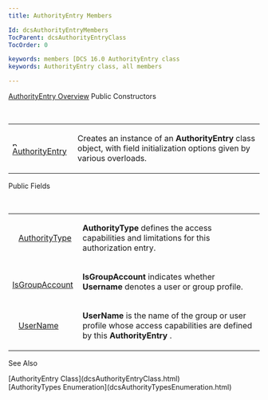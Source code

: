 ```yaml
---
title: AuthorityEntry Members

Id: dcsAuthorityEntryMembers
TocParent: dcsAuthorityEntryClass
TocOrder: 0

keywords: members [DCS 16.0 AuthorityEntry class
keywords: AuthorityEntry class, all members

---
```


[AuthorityEntry Overview](dcsAuthorityEntryClass.html) 
Public Constructors

<br />

<table class="dtTABLE" id="table4" style="border-spacing: 0px" cellspacing="0" x-use-null-cells="x-use-null-cells">
          <colgroup span="1">
            <col span="1" style="WIDTH: 20%" />
            <col span="1" style="WIDTH: 70%" />
          </colgroup>
          <tr>
            <td colspan="1" rowspan="1">

<img height="11" alt="public property" src="../Images/PUBLIC%20METHOD.GIF" width="15" border="0" x-maintain-ratio="TRUE" /> [ AuthorityEntry](dcsAuthorityEntryClassAuthorityEntryConstructors.html) 
</td>
            <td colspan="1" rowspan="1">

Creates an instance of an **AuthorityEntry** class object, with field initialization options given by various overloads.
</td>
          </tr>
</table>

Public Fields

<br />

<table class="dtTABLE" id="Table5" style="border-spacing: 0px" cellspacing="0" x-use-null-cells="x-use-null-cells">
          <colgroup span="1">
            <col span="1" style="WIDTH: 20%" />
            <col span="1" style="WIDTH: 70%" />
          </colgroup>
          <tr>
            <td colspan="1" rowspan="1" style="height: 47px">

<img style="WIDTH: 8px; HEIGHT: 11px" height="11" src="../Images/field.bmp" width="8" border="0" x-maintain-ratio="TRUE" /> [ AuthorityType](dcsAuthorityEntryClassAuthorityTypeField.html) 
</td>
            <td colspan="1" rowspan="1" style="height: 47px">

**AuthorityType** defines the access capabilities and limitations for this authorization entry.
</td>
          </tr>
          <tr>
            <td colspan="1" rowspan="1">

<img style="WIDTH: 8px; HEIGHT: 11px" height="11" src="../Images/field.bmp" width="8" border="0" x-maintain-ratio="TRUE" /> [ IsGroupAccount](dcsAuthorityEntryClassUsernameField.html) 
</td>
            <td colspan="1" rowspan="1">

**IsGroupAccount** indicates whether **Username** denotes a user or group profile.
</td>
          </tr>
          <tr>
            <td colspan="1" rowspan="1">

<img style="WIDTH: 8px; HEIGHT: 11px" height="11" src="../Images/field.bmp" width="8" border="0" x-maintain-ratio="TRUE" /> [ UserName](dcsAuthorityEntryClassUsernameField.html) 
</td>
            <td colspan="1" rowspan="1">

**UserName** is the name of the group or user profile whose access capabilities are defined by this **AuthorityEntry** .
</td>
          </tr>
</table>

See Also

<dl />
      [AuthorityEntry Class](dcsAuthorityEntryClass.html)
      <br />
      [AuthorityTypes Enumeration](dcsAuthorityTypesEnumeration.html)

